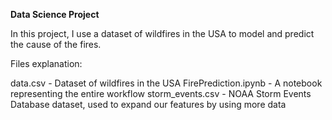 **Data Science Project**

In this project, I use a dataset of wildfires in the USA to model and predict the cause of the fires.

Files explanation:

data.csv - Dataset of wildfires in the USA
FirePrediction.ipynb - A notebook representing the entire workflow
storm_events.csv - NOAA Storm Events Database dataset, used to expand our features by using more data
